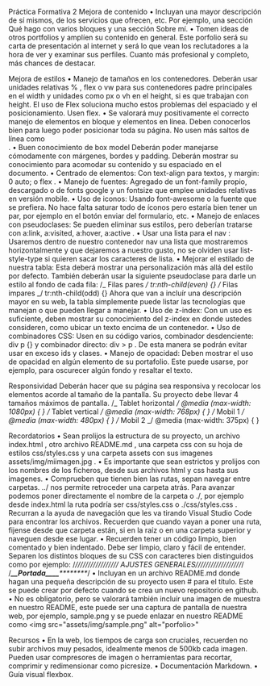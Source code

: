 Práctica Formativa 2
Mejora de contenido
• Incluyan una mayor descripción de sí mismos, de los servicios que ofrecen, etc. Por ejemplo, una sección Qué hago con varios bloques y una sección Sobre mí.
• Tomen ideas de otros portfolios y amplíen su contenido en general. Este porfolio será su carta de presentación al internet y será lo que vean los reclutadores a la hora de ver y examinar sus perfiles. Cuanto más profesional y completo, más chances de destacar.

Mejora de estilos
• Manejo de tamaños en los contenedores. Deberán usar unidades relativas % , flex o vw para sus contenedores padre principales en el width y unidades como px o vh en el height, si es que trabajan con height. El uso de Flex soluciona mucho estos problemas del espaciado y el posicionamiento. Usen flex.
• Se valorará muy positivamente el correcto manejo de elementos en bloque y elementos en línea.
Deben conocerlos bien para luego poder posicionar toda su página. No usen más saltos de línea como <br> .
• Buen conocimiento de box model Deberán poder manejarse cómodamente con márgenes, bordes y padding. Deberán mostrar su conocimiento para acomodar su contenido y su espaciado en el documento.
• Centrado de elementos: Con text-align para textos, y margin: 0 auto; o flex .
• Manejo de fuentes: Agregado de un font-family propio, descargado o de fonts google y un fontsize que emplee unidades relativas en versión mobile.
• Uso de iconos: Usando font-awesome o la fuente que se prefiera. No hace falta saturar todo de íconos pero estaría bien tener un par, por ejemplo en el botón enviar del formulario, etc.
• Manejo de enlaces con pseudoclases: Se pueden eliminar sus estilos, pero deberían tratarse con a:link, a:visited, a:hover, a:active .
• Usar una lista para el nav : Usaremos dentro de nuestro contenedor nav una lista que mostraremos horizontalmente y que dejaremos a nuestro gusto, no se olviden usar list-style-type si quieren sacar los caracteres de lista.
• Mejorar el estilado de nuestra tabla: Esta deberá mostrar una personalización más allá del estilo por defecto. También deberán usar la siguiente pseudoclase para darle un estilo al fondo de cada fila:
/_ Filas pares _/
tr:nth-child(even) {}
/_ Filas impares _/
tr:nth-child(odd) {}
Ahora que van a incluír una descripción mayor en su web, la tabla simplemente puede listar las tecnologías
que manejan o que pueden llegar a manejar.
• Uso de z-index: Con un uso es suficiente, deben mostrar su conocimiento del z-index en donde ustedes consideren, como ubicar un texto encima de un contenedor.
• Uso de combinadores CSS: Usen en su código varios, combinador desdenciente: div p {} y combinador directo: div > p . De esta manera se podrán evitar usar en exceso ids y clases.
• Manejo de opacidad: Deben mostrar el uso de opacidad en algún elemento de su portafolio. Este puede usarse, por ejemplo, para oscurecer algún fondo y resaltar el texto.

Responsividad
Deberán hacer que su página sea responsiva y recolocar los elementos acorde al tamaño de la pantalla. Su proyecto debe llevar 4 tamaños máximos de pantalla.
/_ Tablet horizontal _/
@media (max-width: 1080px) { }
/_ Tablet vertical _/
@media (max-width: 768px) { }
/_ Mobil 1 _/
@media (max-width: 480px) { }
/_ Mobil 2 _/
@media (max-width: 375px) { }

Recordatorios
• Sean prolijos la estructura de su proyecto, un archivo index.html , otro archivo README.md , una carpeta css con su hoja de estilos css/styles.css y una carpeta assets con sus imagenes assets/img/miimagen.jpg .
• Es importante que sean estrictos y prolijos con los nombres de los ficheros, desde sus archivos html y css hasta sus imagenes.
• Comprueben que tienen bien las rutas, sepan navegar entre carpetas. ../ nos permite retroceder una carpeta atrás. Para avanzar podemos poner directamente el nombre de la carpeta o ./, por ejemplo desde index.html la ruta podría ser css/styles.css o ./css/styles.css . Recurran a la ayuda de navegación que les va tirando Visual Studio Code para encontrar los archivos. Recuerden que cuando
vayan a poner una ruta, fijense desde que carpeta están, si en la raíz o en una carpeta superior y naveguen desde ese lugar.
• Recuerden tener un código limpio, bien comentado y bien indentado. Debe ser limpio, claro y fácil de entender. Separen los distintos bloques de su CSS con caracteres bien distinguidos como por ejemplo:
/_///////////////// AJUSTES GENERALES//////////////////_/
/_********\_\_********Portada************\_\_\_\_************_/
• Incluyan en un archivo README.md donde hagan una pequeña descripción de su proyecto usen # para el título. Este se puede crear por defecto cuando se crea un nuevo repositorio en github.
• No es obligatorio, pero se valorará también incluír una imagen de muestra en nuestro README, este puede ser una captura de pantalla de nuestra web, por ejemplo, sample.png y se puede enlazar en nuestro README como <img src="assets/img/sample.png" alt="porfolio>"

Recursos
• En la web, los tiempos de carga son cruciales, recuerden no subir archivos muy pesados, idealmente menos de 500kb cada imagen. Pueden usar compresores de imagen o herramientas para recortar, comprimir y redimensionar como picresize.
• Documentación Markdown.
• Guía visual flexbox.
